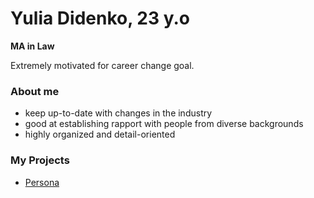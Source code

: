 # Yulia Didenko, 23 y.o

**MA in Law**

Extremely motivated for career change goal.

### About me

* keep up-to-date with changes in the industry
* good at establishing rapport with people from diverse backgrounds
* highly organized and detail-oriented

### My Projects

* [Persona](https://github.com/l1ardi/WA2809/blob/main/Persona.html)
